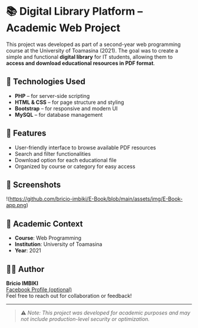# 📚 Digital Library Platform – Academic Web Project

This project was developed as part of a second-year web programming course at the University of Toamasina (2021). The goal was to create a simple and functional **digital library** for IT students, allowing them to **access and download educational resources in PDF format**.

## 🔧 Technologies Used

- **PHP** – for server-side scripting  
- **HTML & CSS** – for page structure and styling  
- **Bootstrap** – for responsive and modern UI  
- **MySQL** – for database management

## 🎯 Features

- User-friendly interface to browse available PDF resources
- Search and filter functionalities
- Download option for each educational file
- Organized by course or category for easy access

## 📸 Screenshots

!(https://github.com/bricio-imbiki/E-Book/blob/main/assets/img/E-Book-app.png)

## 🏫 Academic Context

- **Course**: Web Programming
- **Institution**: University of Toamasina
- **Year**: 2021

## 🙋‍♂️ Author

**Bricio IMBIKI**  
[Facebook Profile (optional)](https://www.facebook.com/bricio.imbiki.9/?_rdr)  
Feel free to reach out for collaboration or feedback!

---

> ⚠️ *Note: This project was developed for academic purposes and may not include production-level security or optimization.*
